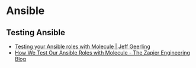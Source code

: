 # Ansible

## Testing Ansible

- [Testing your Ansible roles with Molecule | Jeff Geerling](https://www.jeffgeerling.com/blog/2018/testing-your-ansible-roles-molecule)
- [How We Test Our Ansible Roles with Molecule - The Zapier Engineering Blog](https://zapier.com/engineering/ansible-molecule/)
